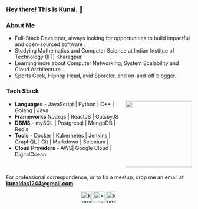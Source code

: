 ### Hey there! This is Kunal. 👋

<h3> About Me </h3>

- Full-Stack Developer, always looking for opportunities to build impactful and open-sourced software .
- Studying Mathematics and Computer Science at Indian Institue of Technology (IIT) Kharagpur.
- Learning more about Computer Networking, System Scalability and Cloud Architecture.
- Sports Geek, Hiphop Head, avid Sporcler, and on-and-off blogger.


<h3> Tech Stack</h3>


<img align="right" height=180em src="https://github-readme-stats.vercel.app/api?username=kunal1244&count_private=true&show_icons=true&theme=vue&include_all_commits=true"></img>


- <b>Languages</b> - JavaScript | Python | C++ | Golang | Java
- <b>Frameworks</b>  Node.js | ReactJS | GatsbyJS
- <b>DBMS</b> - mySQL | Postgresql | MongoDB | Redis
- <b>Tools</b> - Docker | Kubernetes | Jenkins | GraphQL | Git | Markdown | Selenium | 
- <b>Cloud Providers</b> - AWS| Google Cloud | DigitalOcean

<br/>

For professional correspondence, or to fix a meetup, drop me an email at **kunaldas1244@gmail.com**

<p align="center">
<a href="https://linkedin.com/in/kunal1244" target="blank"><img align="center" src="https://cdn.jsdelivr.net/npm/simple-icons@3.0.1/icons/linkedin.svg" alt="kunal1244" height="30" width="30" /></a>
<a href="https://twitter.com/kunal1244" target="blank"><img align="center" src="https://cdn.jsdelivr.net/npm/simple-icons@3.0.1/icons/twitter.svg" alt="kunal1244" height="30" width="30" /></a>
<a href="https://fb.com/kunal1244" target="blank"><img align="center" src="https://cdn.jsdelivr.net/npm/simple-icons@3.0.1/icons/facebook.svg" alt="kunal1244" height="30" width="30" /></a
</p>
